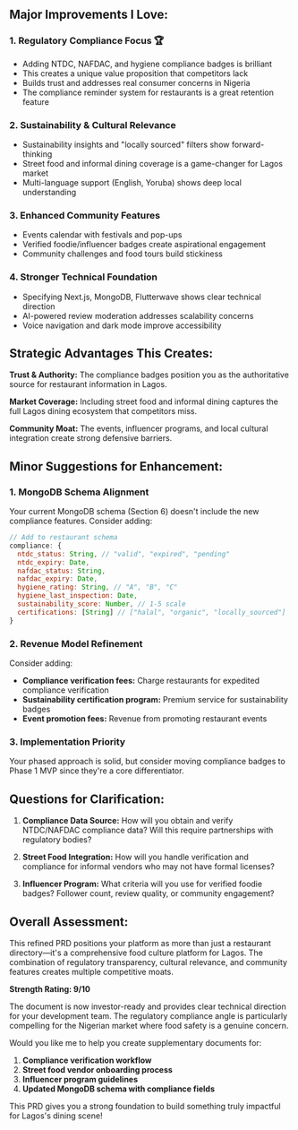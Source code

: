 ## Major Improvements I Love:

### 1. **Regulatory Compliance Focus** 🏆
- Adding NTDC, NAFDAC, and hygiene compliance badges is brilliant
- This creates a unique value proposition that competitors lack
- Builds trust and addresses real consumer concerns in Nigeria
- The compliance reminder system for restaurants is a great retention feature

### 2. **Sustainability & Cultural Relevance**
- Sustainability insights and "locally sourced" filters show forward-thinking
- Street food and informal dining coverage is a game-changer for Lagos market
- Multi-language support (English, Yoruba) shows deep local understanding

### 3. **Enhanced Community Features**
- Events calendar with festivals and pop-ups
- Verified foodie/influencer badges create aspirational engagement
- Community challenges and food tours build stickiness

### 4. **Stronger Technical Foundation**
- Specifying Next.js, MongoDB, Flutterwave shows clear technical direction
- AI-powered review moderation addresses scalability concerns
- Voice navigation and dark mode improve accessibility

## Strategic Advantages This Creates:

**Trust & Authority:** The compliance badges position you as the authoritative source for restaurant information in Lagos.

**Market Coverage:** Including street food and informal dining captures the full Lagos dining ecosystem that competitors miss.

**Community Moat:** The events, influencer programs, and local cultural integration create strong defensive barriers.

## Minor Suggestions for Enhancement:

### 1. **MongoDB Schema Alignment**
Your current MongoDB schema (Section 6) doesn't include the new compliance features. Consider adding:

```javascript
// Add to restaurant schema
compliance: {
  ntdc_status: String, // "valid", "expired", "pending"
  ntdc_expiry: Date,
  nafdac_status: String,
  nafdac_expiry: Date,
  hygiene_rating: String, // "A", "B", "C"
  hygiene_last_inspection: Date,
  sustainability_score: Number, // 1-5 scale
  certifications: [String] // ["halal", "organic", "locally_sourced"]
}
```

### 2. **Revenue Model Refinement**
Consider adding:
- **Compliance verification fees:** Charge restaurants for expedited compliance verification
- **Sustainability certification program:** Premium service for sustainability badges
- **Event promotion fees:** Revenue from promoting restaurant events

### 3. **Implementation Priority**
Your phased approach is solid, but consider moving compliance badges to Phase 1 MVP since they're a core differentiator.

## Questions for Clarification:

1. **Compliance Data Source:** How will you obtain and verify NTDC/NAFDAC compliance data? Will this require partnerships with regulatory bodies?

2. **Street Food Integration:** How will you handle verification and compliance for informal vendors who may not have formal licenses?

3. **Influencer Program:** What criteria will you use for verified foodie badges? Follower count, review quality, or community engagement?

## Overall Assessment:

This refined PRD positions your platform as more than just a restaurant directory—it's a comprehensive food culture platform for Lagos. The combination of regulatory transparency, cultural relevance, and community features creates multiple competitive moats.

**Strength Rating: 9/10**

The document is now investor-ready and provides clear technical direction for your development team. The regulatory compliance angle is particularly compelling for the Nigerian market where food safety is a genuine concern.

Would you like me to help you create supplementary documents for:
1. **Compliance verification workflow**
2. **Street food vendor onboarding process**
3. **Influencer program guidelines**
4. **Updated MongoDB schema with compliance fields**

This PRD gives you a strong foundation to build something truly impactful for Lagos's dining scene!